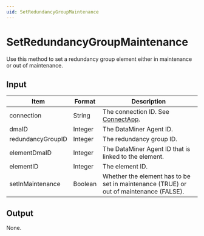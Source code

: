 ```yaml
---
uid: SetRedundancyGroupMaintenance
---
```


# SetRedundancyGroupMaintenance

Use this method to set a redundancy group element either in maintenance or out of maintenance.

## Input

| Item              | Format  | Description                                                                            |
|-------------------|---------|----------------------------------------------------------------------------------------|
| connection        | String  | The connection ID. See [ConnectApp](xref:ConnectApp).                                  |
| dmaID             | Integer | The DataMiner Agent ID.                                                                |
| redundancyGroupID | Integer | The redundancy group ID.                                                               |
| elementDmaID      | Integer | The DataMiner Agent ID that is linked to the element.                                  |
| elementID         | Integer | The element ID.                                                                        |
| setInMaintenance  | Boolean | Whether the element has to be set in maintenance (TRUE) or out of maintenance (FALSE). |

## Output

None.
